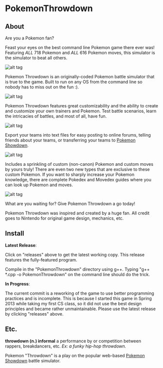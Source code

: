 # PokemonThrowdown

## About

Are you a Pokemon fan? 

Feast your eyes on the best command line Pokemon game there ever was! Featuring *ALL* 718 Pokemon and *ALL* 616 Pokemon moves, this simulator is the simulator to beat all others.

![alt tag](https://cloud.githubusercontent.com/assets/7758601/5987608/7a0b27da-a8e9-11e4-93fb-7786a3a88623.png)

Pokemon Throwdown is an originally-coded Pokemon battle simulator that is true to the game. Built to run on any OS from the command line so nobody has to miss out on the fun :).

![alt tag](https://cloud.githubusercontent.com/assets/7758601/5987609/7f4b79ac-a8e9-11e4-89b7-1aae8942af51.png)

Pokemon Throwdown features great customizability and the ability to create and customize your own trainers and Pokemon. Test battle scenarios, learn the intricacies of battles, and most of all, have fun.

![alt tag](https://cloud.githubusercontent.com/assets/7758601/5987610/8218d198-a8e9-11e4-80fd-de2bcd9c81d5.png)

Export your teams into text files for easy posting to online forums, telling friends about your teams, or transferring your teams to [Pokemon Showdown](http://pokemonshowdown.com).

![alt tag](https://cloud.githubusercontent.com/assets/7758601/5987631/0f81c688-a8eb-11e4-80ef-b9219bd5bf8c.png)

Includes a sprinkling of custom (non-canon) Pokemon and custom moves by yours truly! There are even two new types that are exclusive to these custom Pokemon. If you want to sharply increase your Pokemon knowledge, there are complete Pokedex and Movedex guides where you can look up Pokemon and moves.

![alt tag](https://cloud.githubusercontent.com/assets/7758601/5987611/857ac562-a8e9-11e4-9759-842c84ebb5a6.png)

What are you waiting for? Give Pokemon Throwdown a go today!

Pokemon Throwdown was inspired and created by a huge fan. All credit goes to Nintendo for original game design, mechanics, etc.

## Install

**Latest Release**: 

Click on "releases" above to get the latest working copy. This release features the fully-featured program.

Compile in the "PokemonThrowdown" directory using g++. Typing "g++ *.cpp -o PokemonThrowdown" on the command line should do the trick.

**In Progress**:

The current commit is a reworking of the game to use better programming practices and is incomplete. This is because I started this game in Spring 2013 while taking my first CS class, so it did not use the best design principles and became rather unmaintainable. Please use the latest release by clicking "releases" above.

## Etc.

**throwdown (n.) informal**
a performance by or competition between rappers, breakdancers, etc.
*Ex: a funky hip-hop throwdown.*

Pokemon "Throwdown" is a play on the popular web-based [Pokemon Showdown](http://pokemonshowdown.com) battle simulator.
